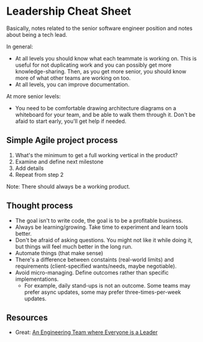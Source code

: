 # Leadership Cheat Sheet
Basically, notes related to the senior software engineer position and notes about being a tech lead.


In general:
- At all levels you should know what each teammate is working on. This is useful for not duplicating work and you can possibly get more knowledge-sharing. Then, as you get more senior, you should know more of what other teams are working on too.
- At all levels, you can improve documentation.

At more senior levels:
- You need to be comfortable drawing architecture diagrams on a whiteboard for your team, and be able to walk them through it. Don't be afaid to start early, you'll get help if needed.



## Simple Agile project process
1. What's the minimum to get a full working vertical in the product?
2. Examine and define next milestone
3. Add details
4. Repeat from step 2

Note: There should always be a working product.



## Thought process
- The goal isn't to write code, the goal is to be a profitable business.
- Always be learning/growing. Take time to experiment and learn tools better.
- Don't be afraid of asking questions. You might not like it while doing it, but things will feel much better in the long run.
- Automate things (that make sense)
- There's a difference between constaints (real-world limits) and requirements (client-specified wants/needs, maybe negotiable).
- Avoid micro-managing. Define outcomes rather than specific implementations.
    - For example, daily stand-ups is not an outcome. Some teams may prefer async updates, some may prefer three-times-per-week updates.



## Resources
- Great: [An Engineering Team where Everyone is a Leader](https://blog.pragmaticengineer.com/a-team-where-everyone-is-a-leader/)
